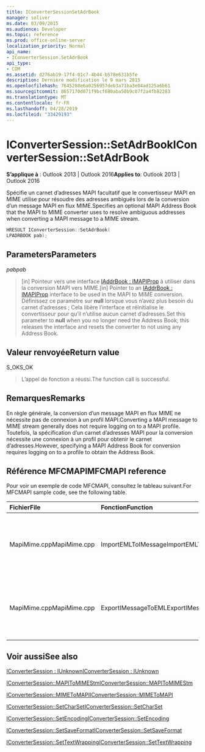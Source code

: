 ```yaml
---
title: IConverterSessionSetAdrBook
manager: soliver
ms.date: 03/09/2015
ms.audience: Developer
ms.topic: reference
ms.prod: office-online-server
localization_priority: Normal
api_name:
- IConverterSession.SetAdrBook
api_type:
- COM
ms.assetid: d276ab19-17f4-01c7-4b44-b578e631b5fe
description: Dernière modification le 9 mars 2015
ms.openlocfilehash: 7645208e6a0256957deb3a71ba3e04ad125a6b61
ms.sourcegitcommit: 8657170d071f9bcf680aba50b9c07f2a4fb82283
ms.translationtype: MT
ms.contentlocale: fr-FR
ms.lasthandoff: 04/28/2019
ms.locfileid: "33429193"
---
```

# <a name="iconvertersessionsetadrbook"></a><span data-ttu-id="065b3-103">IConverterSession::SetAdrBook</span><span class="sxs-lookup"><span data-stu-id="065b3-103">IConverterSession::SetAdrBook</span></span>

  
  
<span data-ttu-id="065b3-104">**S’applique à** : Outlook 2013 | Outlook 2016</span><span class="sxs-lookup"><span data-stu-id="065b3-104">**Applies to**: Outlook 2013 | Outlook 2016</span></span> 
  
<span data-ttu-id="065b3-105">Spécifie un carnet d’adresses MAPI facultatif que le convertisseur MAPI en MIME utilise pour résoudre des adresses ambiguës lors de la conversion d’un message MAPI en flux MIME.</span><span class="sxs-lookup"><span data-stu-id="065b3-105">Specifies an optional MAPI Address Book that the MAPI to MIME converter uses to resolve ambiguous addresses when converting a MAPI message to a MIME stream.</span></span>
  
```cpp
HRESULT IConverterSession::SetAdrBook( 
LPADRBOOK pab); 
```

## <a name="parameters"></a><span data-ttu-id="065b3-106">Parameters</span><span class="sxs-lookup"><span data-stu-id="065b3-106">Parameters</span></span>

 <span data-ttu-id="065b3-107">_pab_</span><span class="sxs-lookup"><span data-stu-id="065b3-107">_pab_</span></span>
  
> <span data-ttu-id="065b3-108">[in] Pointeur vers une interface [IAddrBook : IMAPIProp](iaddrbookimapiprop.md) à utiliser dans la conversion MAPI vers MIME.</span><span class="sxs-lookup"><span data-stu-id="065b3-108">[in] Pointer to an [IAddrBook : IMAPIProp](iaddrbookimapiprop.md) interface to be used in the MAPI to MIME conversion.</span></span> <span data-ttu-id="065b3-109">Définissez ce paramètre sur **null** lorsque vous n’avez plus besoin du carnet d’adresses ; Cela libère l’interface et réinitialise le convertisseur pour qu’il n’utilise aucun carnet d’adresses.</span><span class="sxs-lookup"><span data-stu-id="065b3-109">Set this parameter to **null** when you no longer need the Address Book; this releases the interface and resets the converter to not using any Address Book.</span></span> 
    
## <a name="return-value"></a><span data-ttu-id="065b3-110">Valeur renvoyée</span><span class="sxs-lookup"><span data-stu-id="065b3-110">Return value</span></span>

<span data-ttu-id="065b3-111">S_OK</span><span class="sxs-lookup"><span data-stu-id="065b3-111">S_OK</span></span>
  
> <span data-ttu-id="065b3-112">L’appel de fonction a réussi.</span><span class="sxs-lookup"><span data-stu-id="065b3-112">The function call is successful.</span></span>
    
## <a name="remarks"></a><span data-ttu-id="065b3-113">Remarques</span><span class="sxs-lookup"><span data-stu-id="065b3-113">Remarks</span></span>

<span data-ttu-id="065b3-114">En règle générale, la conversion d’un message MAPI en flux MIME ne nécessite pas de connexion à un profil MAPI.</span><span class="sxs-lookup"><span data-stu-id="065b3-114">Converting a MAPI message to MIME stream generally does not require logging on to a MAPI profile.</span></span> <span data-ttu-id="065b3-115">Toutefois, la spécification d’un carnet d’adresses MAPI pour la conversion nécessite une connexion à un profil pour obtenir le carnet d’adresses.</span><span class="sxs-lookup"><span data-stu-id="065b3-115">However, specifying a MAPI Address Book for conversion requires logging on to a profile to obtain the Address Book.</span></span>
  
## <a name="mfcmapi-reference"></a><span data-ttu-id="065b3-116">Référence MFCMAPI</span><span class="sxs-lookup"><span data-stu-id="065b3-116">MFCMAPI reference</span></span>

<span data-ttu-id="065b3-117">Pour voir un exemple de code MFCMAPI, consultez le tableau suivant.</span><span class="sxs-lookup"><span data-stu-id="065b3-117">For MFCMAPI sample code, see the following table.</span></span>
  
|<span data-ttu-id="065b3-118">**Fichier**</span><span class="sxs-lookup"><span data-stu-id="065b3-118">**File**</span></span>|<span data-ttu-id="065b3-119">**Fonction**</span><span class="sxs-lookup"><span data-stu-id="065b3-119">**Function**</span></span>|<span data-ttu-id="065b3-120">**Commentaire**</span><span class="sxs-lookup"><span data-stu-id="065b3-120">**Comment**</span></span>|
|:-----|:-----|:-----|
|<span data-ttu-id="065b3-121">MapiMime.cpp</span><span class="sxs-lookup"><span data-stu-id="065b3-121">MapiMime.cpp</span></span>  <br/> |<span data-ttu-id="065b3-122">ImportEMLToIMessage</span><span class="sxs-lookup"><span data-stu-id="065b3-122">ImportEMLToIMessage</span></span>  <br/> |<span data-ttu-id="065b3-123">MFCMAPI utilise MimeToMAPI pour convertir un fichier EML en message MAPI.</span><span class="sxs-lookup"><span data-stu-id="065b3-123">MFCMAPI uses MimeToMAPI to convert an EML file to a MAPI message.</span></span>  <br/> |
|<span data-ttu-id="065b3-124">MapiMime.cpp</span><span class="sxs-lookup"><span data-stu-id="065b3-124">MapiMime.cpp</span></span>  <br/> |<span data-ttu-id="065b3-125">ExportIMessageToEML</span><span class="sxs-lookup"><span data-stu-id="065b3-125">ExportIMessageToEML</span></span>  <br/> |<span data-ttu-id="065b3-126">MFCMAPI utilise MAPIToMIMEStm pour convertir un message MAPI en fichier EML.</span><span class="sxs-lookup"><span data-stu-id="065b3-126">MFCMAPI uses MAPIToMIMEStm to convert a MAPI message to an EML file.</span></span>  <br/> |
   
## <a name="see-also"></a><span data-ttu-id="065b3-127">Voir aussi</span><span class="sxs-lookup"><span data-stu-id="065b3-127">See also</span></span>



[<span data-ttu-id="065b3-128">IConverterSession : IUnknown</span><span class="sxs-lookup"><span data-stu-id="065b3-128">IConverterSession : IUnknown</span></span>](iconvertersessioniunknown.md)
  
[<span data-ttu-id="065b3-129">IConverterSession::MAPIToMIMEStm</span><span class="sxs-lookup"><span data-stu-id="065b3-129">IConverterSession::MAPIToMIMEStm</span></span>](iconvertersession-mapitomimestm.md)
  
[<span data-ttu-id="065b3-130">IConverterSession::MIMEToMAPI</span><span class="sxs-lookup"><span data-stu-id="065b3-130">IConverterSession::MIMEToMAPI</span></span>](iconvertersession-mimetomapi.md)
  
[<span data-ttu-id="065b3-131">IConverterSession::SetCharSet</span><span class="sxs-lookup"><span data-stu-id="065b3-131">IConverterSession::SetCharSet</span></span>](iconvertersession-setcharset.md)
  
[<span data-ttu-id="065b3-132">IConverterSession::SetEncoding</span><span class="sxs-lookup"><span data-stu-id="065b3-132">IConverterSession::SetEncoding</span></span>](iconvertersession-setencoding.md)
  
[<span data-ttu-id="065b3-133">IConverterSession::SetSaveFormat</span><span class="sxs-lookup"><span data-stu-id="065b3-133">IConverterSession::SetSaveFormat</span></span>](iconvertersession-setsaveformat.md)
  
[<span data-ttu-id="065b3-134">IConverterSession::SetTextWrapping</span><span class="sxs-lookup"><span data-stu-id="065b3-134">IConverterSession::SetTextWrapping</span></span>](iconvertersession-settextwrapping.md)

